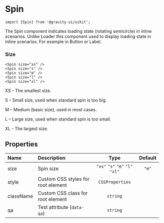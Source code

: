 <!--GITHUB_BLOCK-->

# Spin

<!--/GITHUB_BLOCK-->

```tsx
import {Spin} from '@gravity-ui/uikit';
```

The Spin component indicates loading state (rotating semicircle) in inline scenarios. Unlike Loader this component used to display loading state in inline scenarios. For example in Button or Label.

### Size

<!--LANDING_BLOCK
<ExampleBlock
    code={`
<Spin size="xs" />
<Spin size="s" />
<Spin size="m" />
<Spin size="l" />
<Spin size="xl" />
`}
>
    <UIKit.Spin size="xs" />
    <UIKit.Spin size="s" />
    <UIKit.Spin size="m" />
    <UIKit.Spin size="l" />
    <UIKit.Spin size="xl" />
</ExampleBlock>
LANDING_BLOCK-->

<!--GITHUB_BLOCK-->

```tsx
<Spin size="xs" />
<Spin size="s" />
<Spin size="m" />
<Spin size="l" />
<Spin size="xl" />
```

<!--/GITHUB_BLOCK-->

XS - The smallest size.

S – Small size, used when standard spin is too big.

M – Medium (basic size), used in most cases.

L – Large size, used when standard spin is too small.

XL - The largest size.

## Properties

| Name      | Description                        |              Type               | Default |
| :-------- | :--------------------------------- | :-----------------------------: | :-----: |
| size      | Spin size                          | `"xs"` `"s"` `"m"` `"l"` `"xl"` |  `"m"`  |
| style     | Custom CSS styles for root element |         `CSSProperties`         |         |
| className | Custom CSS class for root element  |            `string`             |         |
| qa        | Test attribute (`data-qa`)         |            `string`             |         |
